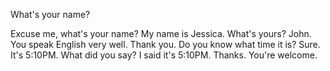 What's your name?

Excuse me, what's your name?
My name is Jessica. What's yours?
John.
You speak English very well.
Thank you.
Do you know what time it is?
Sure. It's 5:10PM.
What did you say?
I said it's 5:10PM.
Thanks. You're welcome.

